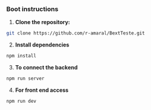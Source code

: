 ### Boot instructions

1. **Clone the repository:**

```bash
git clone https://github.com/r-amaral/BextTeste.git
```

2. **Install dependencies**

```bash
npm install
```

3. **To connect the backend**

```bash
npm run server
```

4. **For front end access**

```bash
npm run dev
```
